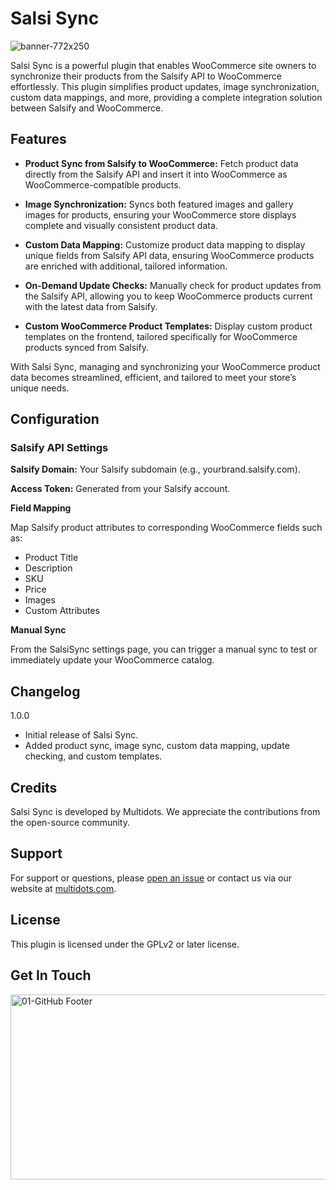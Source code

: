 # Salsi Sync
![banner-772x250](https://github.com/user-attachments/assets/5302a5a6-43e0-4086-9df3-fd2cbd12c864)

Salsi Sync is a powerful plugin that enables WooCommerce site owners to synchronize their products from the Salsify API to WooCommerce effortlessly. This plugin simplifies product updates, image synchronization, custom data mappings, and more, providing a complete integration solution between Salsify and WooCommerce.

## Features

* **Product Sync from Salsify to WooCommerce:**
   Fetch product data directly from the Salsify API and insert it into WooCommerce as WooCommerce-compatible products.
   
* **Image Synchronization:**
Syncs both featured images and gallery images for products, ensuring your WooCommerce store displays complete and visually consistent product data.

* **Custom Data Mapping:**
Customize product data mapping to display unique fields from Salsify API data, ensuring WooCommerce products are enriched with additional, tailored information.

* **On-Demand Update Checks:**
Manually check for product updates from the Salsify API, allowing you to keep WooCommerce products current with the latest data from Salsify.

* **Custom WooCommerce Product Templates:**
Display custom product templates on the frontend, tailored specifically for WooCommerce products synced from Salsify.

With Salsi Sync, managing and synchronizing your WooCommerce product data becomes streamlined, efficient, and tailored to meet your store’s unique needs.

## Configuration
### Salsify API Settings
**Salsify Domain:** Your Salsify subdomain (e.g., yourbrand.salsify.com).

**Access Token:** Generated from your Salsify account.

**Field Mapping**

Map Salsify product attributes to corresponding WooCommerce fields such as:
* Product Title
* Description
* SKU
* Price
* Images
* Custom Attributes

**Manual Sync**

From the SalsiSync settings page, you can trigger a manual sync to test or immediately update your WooCommerce catalog.

## Changelog
1.0.0
* Initial release of Salsi Sync.
* Added product sync, image sync, custom data mapping, update checking, and custom templates.

## Credits
Salsi Sync is developed by Multidots. We appreciate the contributions from the open-source community.

## Support
For support or questions, please [open an issue](https://github.com/multidots/salsisync/issues) or contact us via our website at [multidots.com](http://multidots.com/).


## License
This plugin is licensed under the GPLv2 or later license.

## Get In Touch
<a href="https://www.multidots.com/contact-us/" rel="nofollow"><img width="1692" height="296" alt="01-GitHub Footer" src="https://github.com/user-attachments/assets/6b9d63e7-3990-472d-acb9-5e4e51b446fc" /></a>
